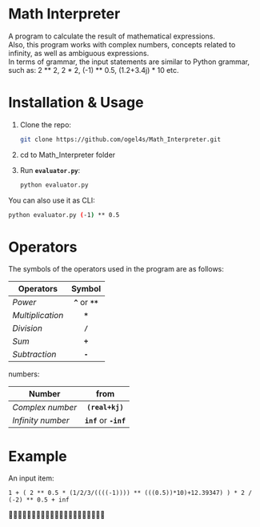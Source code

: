 # Math Interpreter
A program to calculate the result of mathematical expressions.\
Also, this program works with complex numbers, concepts related to infinity, as well as ambiguous expressions.\
In terms of grammar, the input statements are similar to Python grammar, such as:
2 ** 2, 2 * 2, (-1) ** 0.5, (1.2+3.4j) * 10 etc.

# Installation & Usage
1. Clone the repo:
    ```bash
    git clone https://github.com/ogel4s/Math_Interpreter.git
    ```

2. cd to Math_Interpreter folder

3. Run **`evaluator.py`**:
    ```bash
    python evaluator.py
    ```

You can also use it as CLI:
```bash
python evaluator.py (-1) ** 0.5
```

# Operators
The symbols of the operators used in the program are as follows:

| Operators        | Symbol           |
| ------------- |:-------------:|
| *Power*      | **`^`** or **`**`** |
| *Multiplication*      | **`*`**      |
| *Division* | **`/`**      |
| *Sum* | **`+`**      |
| *Subtraction* | **`-`**      |


numbers:

| Number         | from          |
| ---------------| :------------:|
| *Complex number* | **`(real+kj)`**|
| *Infinity number*| **`inf`** or **`-inf`**|

# Example
An input item:
```
1 + ( 2 ** 0.5 * (1/2/3/((((-1)))) ** (((0.5))*10)+12.39347) ) * 2 / (-2) ** 0.5 + inf
```
 

🌹🌹🌹🌹🌹🌹🌹🌹🌹🌹🌹🌹🌹🌹🌹🌹🌹🌹🌹🌹🌹
